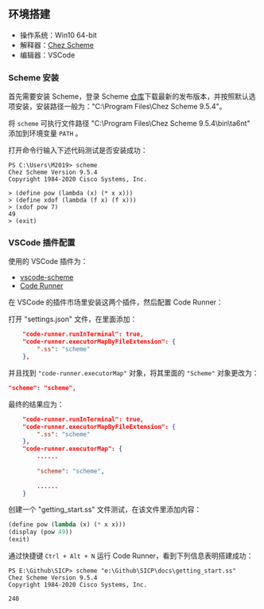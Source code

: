 ## 环境搭建

- 操作系统：Win10 64-bit
- 解释器：[Chez Scheme](https://cisco.github.io/ChezScheme/)
- 编辑器：VSCode

### Scheme 安装

首先需要安装 Scheme，登录 Scheme [仓库](https://github.com/cisco/ChezScheme/releases/tag/v9.5.4)下载最新的发布版本，并按照默认选项安装，安装路径一般为："C:\Program Files\Chez Scheme 9.5.4"。

将 `scheme` 可执行文件路径 "C:\Program Files\Chez Scheme 9.5.4\bin\ta6nt" 添加到环境变量 `PATH` 。

打开命令行输入下述代码测试是否安装成功：

```shell
PS C:\Users\M2019> scheme
Chez Scheme Version 9.5.4
Copyright 1984-2020 Cisco Systems, Inc.

> (define pow (lambda (x) (* x x)))
> (define xdof (lambda (f x) (f x)))
> (xdof pow 7)
49
> (exit)
```

### VSCode 插件配置

使用的 VSCode 插件为：

- [vscode-scheme](https://github.com/sjhuangx/vscode-scheme)
- [Code Runner](https://github.com/formulahendry/vscode-code-runner)

在 VSCode 的插件市场里安装这两个插件，然后配置 Code Runner：

打开 "settings.json" 文件，在里面添加：

```json
    "code-runner.runInTerminal": true,
    "code-runner.executorMapByFileExtension": {
        ".ss": "scheme"
    },
```

并且找到 `"code-runner.executorMap"` 对象，将其里面的 `"Scheme"` 对象更改为：

```json
"scheme": "scheme",
```

最终的结果应为：

```json
    "code-runner.runInTerminal": true,
    "code-runner.executorMapByFileExtension": {
        ".ss": "scheme"
    },
    "code-runner.executorMap": {
        ......
        
        "scheme": "scheme",
        
        ......
    }
```

创建一个 "getting_start.ss" 文件测试，在该文件里添加内容：

```lisp
(define pow (lambda (x) (* x x)))
(display (pow 49))
(exit)
```

通过快捷键 `Ctrl + Alt + N` 运行 Code Runner，看到下列信息表明搭建成功：

```shell
PS E:\Github\SICP> scheme "e:\Github\SICP\docs\getting_start.ss"
Chez Scheme Version 9.5.4
Copyright 1984-2020 Cisco Systems, Inc.

240
```

